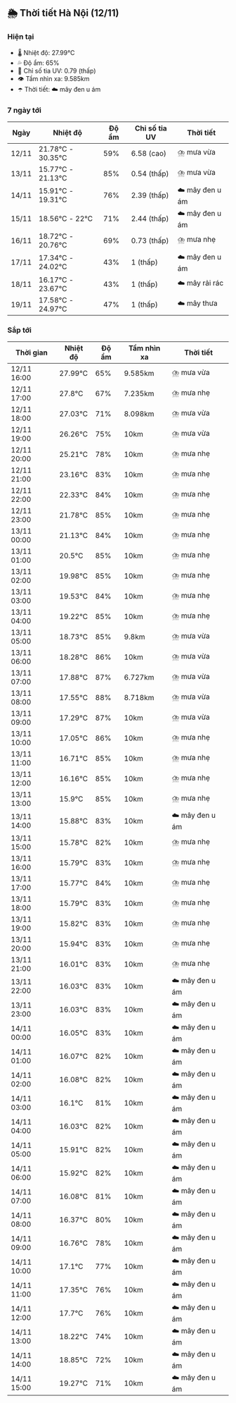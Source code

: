 ## 🌦️ Thời tiết Hà Nội (12/11)

### Hiện tại

- 🌡️ Nhiệt độ: 27.99℃
- 💦 Độ ẩm: 65%
- 🌟 Chỉ số tia UV: 0.79 (thấp)
- 👁️ Tầm nhìn xa: 9.585km
- ☂️ Thời tiết: ☁️ mây đen u ám

### 7 ngày tới

| Ngày | Nhiệt độ | Độ ẩm | Chỉ số tia UV | Thời tiết |
| --- | --- | --- | --- | --- |
| 12/11 | 21.78℃ - 30.35℃ | 59% | 6.58 (cao) | ⛈️ mưa vừa |
| 13/11 | 15.77℃ - 21.13℃ | 85% | 0.54 (thấp) | ⛈️ mưa vừa |
| 14/11 | 15.91℃ - 19.31℃ | 76% | 2.39 (thấp) | ☁️ mây đen u ám |
| 15/11 | 18.56℃ - 22℃ | 71% | 2.44 (thấp) | ☁️ mây đen u ám |
| 16/11 | 18.72℃ - 20.76℃ | 69% | 0.73 (thấp) | ⛈️ mưa nhẹ |
| 17/11 | 17.34℃ - 24.02℃ | 43% | 1 (thấp) | ☁️ mây đen u ám |
| 18/11 | 16.17℃ - 23.67℃ | 43% | 1 (thấp) | ☁️ mây rải rác |
| 19/11 | 17.58℃ - 24.97℃ | 47% | 1 (thấp) | ☁️ mây thưa |

### Sắp tới

| Thời gian | Nhiệt độ | Độ ẩm | Tầm nhìn xa | Thời tiết |
| --- | --- | --- | --- | --- |
| 12/11 16:00 | 27.99℃ | 65% | 9.585km | ⛈️ mưa vừa |
| 12/11 17:00 | 27.8℃ | 67% | 7.235km | ⛈️ mưa nhẹ |
| 12/11 18:00 | 27.03℃ | 71% | 8.098km | ⛈️ mưa vừa |
| 12/11 19:00 | 26.26℃ | 75% | 10km | ⛈️ mưa vừa |
| 12/11 20:00 | 25.21℃ | 78% | 10km | ⛈️ mưa nhẹ |
| 12/11 21:00 | 23.16℃ | 83% | 10km | ⛈️ mưa nhẹ |
| 12/11 22:00 | 22.33℃ | 84% | 10km | ⛈️ mưa nhẹ |
| 12/11 23:00 | 21.78℃ | 85% | 10km | ⛈️ mưa nhẹ |
| 13/11 00:00 | 21.13℃ | 84% | 10km | ⛈️ mưa nhẹ |
| 13/11 01:00 | 20.5℃ | 85% | 10km | ⛈️ mưa nhẹ |
| 13/11 02:00 | 19.98℃ | 85% | 10km | ⛈️ mưa nhẹ |
| 13/11 03:00 | 19.53℃ | 84% | 10km | ⛈️ mưa nhẹ |
| 13/11 04:00 | 19.22℃ | 85% | 10km | ⛈️ mưa nhẹ |
| 13/11 05:00 | 18.73℃ | 85% | 9.8km | ⛈️ mưa vừa |
| 13/11 06:00 | 18.28℃ | 86% | 10km | ⛈️ mưa vừa |
| 13/11 07:00 | 17.88℃ | 87% | 6.727km | ⛈️ mưa vừa |
| 13/11 08:00 | 17.55℃ | 88% | 8.718km | ⛈️ mưa vừa |
| 13/11 09:00 | 17.29℃ | 87% | 10km | ⛈️ mưa vừa |
| 13/11 10:00 | 17.05℃ | 86% | 10km | ⛈️ mưa nhẹ |
| 13/11 11:00 | 16.71℃ | 85% | 10km | ⛈️ mưa nhẹ |
| 13/11 12:00 | 16.16℃ | 85% | 10km | ⛈️ mưa nhẹ |
| 13/11 13:00 | 15.9℃ | 85% | 10km | ⛈️ mưa nhẹ |
| 13/11 14:00 | 15.88℃ | 83% | 10km | ☁️ mây đen u ám |
| 13/11 15:00 | 15.78℃ | 82% | 10km | ⛈️ mưa nhẹ |
| 13/11 16:00 | 15.79℃ | 83% | 10km | ⛈️ mưa nhẹ |
| 13/11 17:00 | 15.77℃ | 84% | 10km | ⛈️ mưa nhẹ |
| 13/11 18:00 | 15.79℃ | 83% | 10km | ⛈️ mưa nhẹ |
| 13/11 19:00 | 15.82℃ | 83% | 10km | ⛈️ mưa nhẹ |
| 13/11 20:00 | 15.94℃ | 83% | 10km | ⛈️ mưa nhẹ |
| 13/11 21:00 | 16.01℃ | 83% | 10km | ⛈️ mưa nhẹ |
| 13/11 22:00 | 16.03℃ | 83% | 10km | ☁️ mây đen u ám |
| 13/11 23:00 | 16.03℃ | 83% | 10km | ☁️ mây đen u ám |
| 14/11 00:00 | 16.05℃ | 83% | 10km | ☁️ mây đen u ám |
| 14/11 01:00 | 16.07℃ | 82% | 10km | ☁️ mây đen u ám |
| 14/11 02:00 | 16.08℃ | 82% | 10km | ☁️ mây đen u ám |
| 14/11 03:00 | 16.1℃ | 81% | 10km | ☁️ mây đen u ám |
| 14/11 04:00 | 16.03℃ | 82% | 10km | ☁️ mây đen u ám |
| 14/11 05:00 | 15.91℃ | 82% | 10km | ☁️ mây đen u ám |
| 14/11 06:00 | 15.92℃ | 82% | 10km | ☁️ mây đen u ám |
| 14/11 07:00 | 16.08℃ | 81% | 10km | ☁️ mây đen u ám |
| 14/11 08:00 | 16.37℃ | 80% | 10km | ☁️ mây đen u ám |
| 14/11 09:00 | 16.76℃ | 78% | 10km | ☁️ mây đen u ám |
| 14/11 10:00 | 17.1℃ | 77% | 10km | ☁️ mây đen u ám |
| 14/11 11:00 | 17.35℃ | 76% | 10km | ☁️ mây đen u ám |
| 14/11 12:00 | 17.7℃ | 76% | 10km | ☁️ mây đen u ám |
| 14/11 13:00 | 18.22℃ | 74% | 10km | ☁️ mây đen u ám |
| 14/11 14:00 | 18.85℃ | 72% | 10km | ☁️ mây đen u ám |
| 14/11 15:00 | 19.27℃ | 71% | 10km | ☁️ mây đen u ám |
